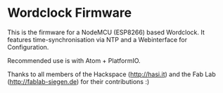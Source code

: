 # Wordclock Firmware

This is the firmware for a NodeMCU (ESP8266) based Wordclock.
It features time-synchronisation via NTP and a Webinterface for Configuration.

Recommended use is with Atom + PlatformIO.


Thanks to all members of the Hackspace (http://hasi.it) and the Fab Lab (http://fablab-siegen.de) for their contributions :)
